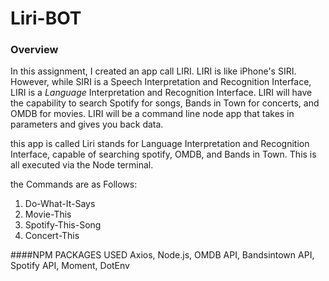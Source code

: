 # Liri-BOT

### Overview
In this assignment, I created an app call LIRI. LIRI is like iPhone's SIRI. However, while SIRI is a Speech Interpretation and Recognition Interface, LIRI is a _Language_ Interpretation and Recognition Interface. LIRI will have the capability to search Spotify for songs, Bands in Town for concerts, and OMDB for movies. LIRI will be a command line node app that takes in parameters and gives you back data.


this app is called Liri stands for Language Interpretation and Recognition Interface, capable of searching spotify, OMDB, and Bands in Town. This is all executed via the Node terminal.

the Commands are as Follows:

1. Do-What-It-Says
2. Movie-This
3. Spotify-This-Song
4. Concert-This


####NPM PACKAGES USED
Axios, Node.js, OMDB API, Bandsintown API, Spotify API, Moment, DotEnv


